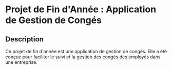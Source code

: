 # Projet de Fin d'Année : Application de Gestion de Congés

## Description

Ce projet de fin d'année est une application de gestion de congés. Elle a été conçue pour faciliter le suivi et la gestion des congés des employés dans une entreprise.
